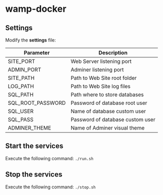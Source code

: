# wamp-docker

## Settings

Modify the **settings** file:

| Parameter           | Description                      |
| --------------------|----------------------------------|
| SITE\_PORT          | Web Server listening port        |
| ADMIN\_PORT         | Adminer listening port           |
| SITE\_PATH          | Path to Web Site root folder     |
| LOG\_PATH           | Path to Web Site log files       |
| SQL\_PATH           | Path where to store databases    |
| SQL\_ROOT\_PASSWORD | Password of database root user   |
| SQL\_USER           | Name of database custom user     |
| SQL\_PASS           | Password of database custom user |
| ADMINER\_THEME      | Name of Adminer visual theme     |

## Start the services

Execute the following command:
`./run.sh`

## Stop the services

Execute the following command:
`./stop.sh`

